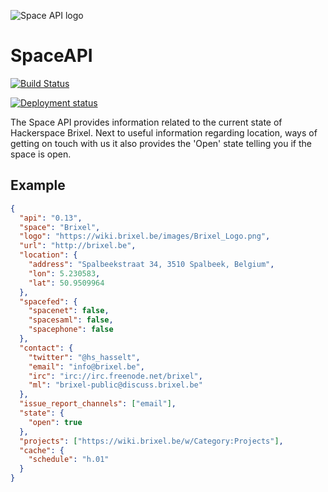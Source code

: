 ![Space API logo](http://spaceapi.net/c/images/spaceapi-logo.png)

# SpaceAPI

[![Build Status](https://dev.azure.com/Brixel/Brixel.SpaceAPI/_apis/build/status/Brixel.SpaceAPI?branchName=refs%2Fpull%2F36%2Fmerge)](https://dev.azure.com/Brixel/Brixel.SpaceAPI/_build/latest?definitionId=1&branchName=refs%2Fpull%2F36%2Fmerge)

[![Deployment status](https://vsrm.dev.azure.com/Brixel/_apis/public/Release/badge/2c5ed952-6945-473d-a743-5856cc65e56e/1/1)](https://status.brixel.space/api/brixel/spaceapi)

The Space API provides information related to the current state of Hackerspace Brixel. Next to useful information regarding location, ways of getting on touch with us it also provides the 'Open' state telling you if the space is open.

## Example

```json
{
  "api": "0.13",
  "space": "Brixel",
  "logo": "https://wiki.brixel.be/images/Brixel_Logo.png",
  "url": "http://brixel.be",
  "location": {
    "address": "Spalbeekstraat 34, 3510 Spalbeek, Belgium",
    "lon": 5.230583,
    "lat": 50.9509964
  },
  "spacefed": {
    "spacenet": false,
    "spacesaml": false,
    "spacephone": false
  },
  "contact": {
    "twitter": "@hs_hasselt",
    "email": "info@brixel.be",
    "irc": "irc://irc.freenode.net/brixel",
    "ml": "brixel-public@discuss.brixel.be"
  },
  "issue_report_channels": ["email"],
  "state": {
    "open": true
  },
  "projects": ["https://wiki.brixel.be/w/Category:Projects"],
  "cache": {
    "schedule": "h.01"
  }
}
```

